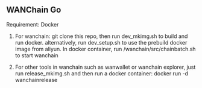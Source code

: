 ## WANChain Go

Requirement: Docker

1. For wanchain: git clone this repo, then run dev_mkimg.sh to build and run docker.
alternatively, run dev_setup.sh to use the prebuild docker image from aliyun.
   In docker container, run /wanchain/src/chainbatch.sh to start wanchain

2. For other tools in wanchain such as wanwallet or wanchain explorer, just run release_mkimg.sh
   and then run a docker container: docker run -d wanchainrelease
